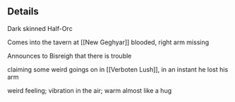 ## Details
Dark skinned Half-Orc

Comes into the tavern at [[New Geghyar]] blooded, right arm missing

Announces to Bisreigh that there is trouble

claiming some weird goings on in [[Verboten Lush]], in an instant he lost his arm

weird feeling; vibration in the air; warm almost like a hug